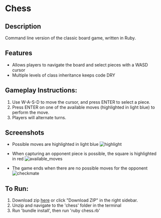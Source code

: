 # Chess

## Description
Command line version of the classic board game, written in Ruby.

## Features
- Allows players to navigate the board and select pieces with a WASD cursor
- Multiple levels of class inheritance keeps code DRY

## Gameplay Instructions:
1. Use W-A-S-D to move the cursor, and press ENTER to select a piece.
2. Press ENTER on one of the available moves (highlighted in light blue) to perform the move.
3. Players will alternate turns.

## Screenshots
- Possible moves are highlighted in light blue
  ![highlight]

- When capturing an opponent piece is possible, the square is highlighted in red
  ![available_moves]

- The game ends when there are no possible moves for the opponent
  ![checkmate]

## To Run:
1. Download zip [here](http://github.com/kushkp/Chess/archive/master.zip) or click "Download ZIP" in the right sidebar.
2. Unzip and navigate to the 'chess' folder in the terminal
3. Run 'bundle install', then run 'ruby chess.rb'


[highlight]: './docs/initial.png'
[available_moves]: './docs/capture.png'
[checkmate]: './docs/gameover.png'
